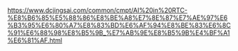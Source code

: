 https://www.dcjingsai.com/common/cmpt/AI%20in%20RTC-%E8%B6%85%E5%88%86%E8%BE%A8%E7%8E%87%E7%AE%97%E6%B3%95%E6%80%A7%E8%83%BD%E6%AF%94%E8%BE%83%E6%8C%91%E6%88%98%E8%B5%9B_%E7%AB%9E%E8%B5%9B%E4%BF%A1%E6%81%AF.html